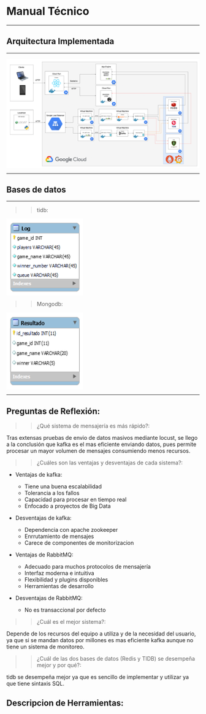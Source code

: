 # Manual Técnico
---
## Arquitectura Implementada
---
<p align="center"> 
  <img align="center" width="700px" src="imgs/arq.png" />
</p>

---

## Bases de datos
---
>> tidb: <p align="center"> 
  <img align="center" width="200px" height = "200px" src="imgs/LOG.png" />
</p>

>>Mongodb:<p align="center"> 
  <img align="center" width="200px" height = "200px"  src="imgs/Resultado.png" />
</p>

---

## Preguntas de Reflexión:
>>¿Qué sistema de mensajería es más rápido?: 

Tras extensas pruebas de envio de datos masivos mediante locust, se llego a la conclusión que kafka es el mas eficiente enviando datos, pues permite procesar un mayor volumen de mensajes consumiendo menos recursos.

>>¿Cuáles son las ventajas y desventajas de cada sistema?: 
- Ventajas de kafka:
    - Tiene una buena escalabilidad
    - Tolerancia a los fallos
    - Capacidad para procesar en tiempo real
    - Enfocado a proyectos de Big Data

- Desventajas de kafka:
    - Dependencia con apache zookeeper
    - Enrrutamiento de mensajes
    - Carece de componentes de monitorizacion

- Ventajas de RabbitMQ:
    - Adecuado para muchos protocolos de mensajería
    - Interfaz moderna e intuitiva
    - Flexibilidad y plugins disponibles
    - Herramientas de desarrollo

- Desventajas de RabbitMQ:
    - No es transaccional por defecto

>>¿Cuál es el mejor sistema?:

Depende de los recursos del equipo a utiliza y de la necesidad del usuario, ya que si se mandan datos por millones es mas eficiente kafka aunque no tiene un sistema de monitoreo.

>>¿Cuál de las dos bases de datos (Redis y TIDB) se
desempeña mejor y por qué?:

tidb se desempeña mejor ya que es sencillo de implementar y utilizar ya que tiene sintaxis SQL.

## Descripcion de Herramientas:

